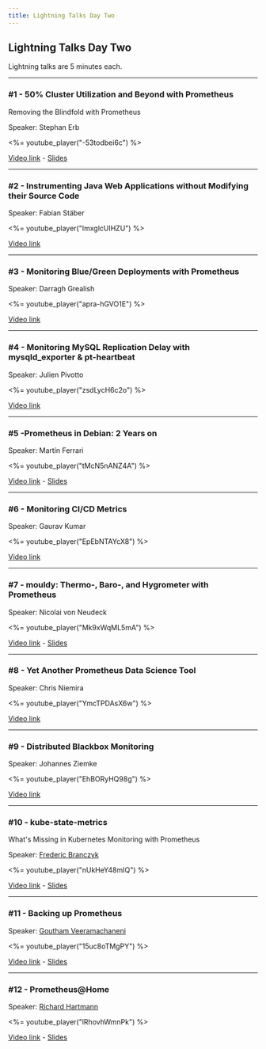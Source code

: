 ```yaml
---
title: Lightning Talks Day Two
---
```


## Lightning Talks Day Two

Lightning talks are 5 minutes each.

---

### #1 - 50% Cluster Utilization and Beyond with Prometheus
Removing the Blindfold with Prometheus

Speaker: Stephan Erb

<%= youtube_player("-53todbei6c") %>

[Video link](https://youtu.be/-53todbei6c) -
[Slides](/2017-munich/slides/lightning-talks-day2-01.pdf)

---

### #2 - Instrumenting Java Web Applications without Modifying their Source Code

Speaker: Fabian Stäber

<%= youtube_player("ImxglcUIHZU") %>

[Video link](https://youtu.be/ImxglcUIHZU)

---

### #3 - Monitoring Blue/Green Deployments with Prometheus

Speaker: Darragh Grealish

<%= youtube_player("apra-hGVO1E") %>

[Video link](https://youtu.be/apra-hGVO1E)

---

### #4 - Monitoring MySQL Replication Delay with mysqld\_exporter & pt-heartbeat

Speaker: Julien Pivotto

<%= youtube_player("zsdLycH6c2o") %>

[Video link](https://youtu.be/zsdLycH6c2o)

---

### #5 -Prometheus in Debian: 2 Years on

Speaker: Martín Ferrari

<%= youtube_player("tMcN5nANZ4A") %>

[Video link](https://youtu.be/tMcN5nANZ4A) -
[Slides](/2017-munich/slides/lightning-talks-day2-05.pdf)

---

### #6 - Monitoring CI/CD Metrics

Speaker: Gaurav Kumar

<%= youtube_player("EpEbNTAYcX8") %>

[Video link](https://youtu.be/EpEbNTAYcX8)

---

### #7 - mouldy: Thermo-, Baro-, and Hygrometer with Prometheus

Speaker: Nicolai von Neudeck

<%= youtube_player("Mk9xWqML5mA") %>

[Video link](https://youtu.be/Mk9xWqML5mA) -
[Slides](/2017-munich/slides/lightning-talks-day2-07.pdf)

---

### #8 - Yet Another Prometheus Data Science Tool

Speaker: Chris Niemira

<%= youtube_player("YmcTPDAsX6w") %>

[Video link](https://youtu.be/YmcTPDAsX6w)

---

### #9 - Distributed Blackbox Monitoring

Speaker: Johannes Ziemke

<%= youtube_player("EhBORyHQ98g") %>

[Video link](https://youtu.be/EhBORyHQ98g)

---

### #10 - kube-state-metrics
What's Missing in Kubernetes Monitoring with Prometheus

Speaker: [Frederic Branczyk](/2017-munich/speakers/frederic-branczyk/)

<%= youtube_player("nUkHeY48mIQ") %>

[Video link](https://youtu.be/nUkHeY48mIQ) -
[Slides](/2017-munich/slides/lightning-talks-day2-10.pdf)

---

### #11 - Backing up Prometheus

Speaker: [Goutham Veeramachaneni](/2017-munich/speakers/goutham-veeramachaneni/)

<%= youtube_player("15uc8oTMgPY") %>

[Video link](https://youtu.be/15uc8oTMgPY) -
[Slides](/2017-munich/slides/lightning-talks-day2-11.pdf)

---

### #12 - Prometheus@Home

Speaker: [Richard Hartmann](/2017-munich/speakers/richard-hartmann/)

<%= youtube_player("lRhovhWmnPk") %>

[Video link](https://youtu.be/lRhovhWmnPk) -
[Slides](/2017-munich/slides/lightning-talks-day2-12.pdf)
